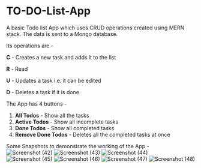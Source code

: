 # TO-DO-List-App
A basic Todo list App which uses CRUD operations created  using MERN stack. The data is sent to a Mongo database.

Its operations are - 

**C** - Creates a new task and adds it to the list

**R** - Read

**U** - Updates a task i.e. it can be edited

**D** - Deletes a task if it is done

The App has 4 buttons -  
1) **All Todos** - Show all the tasks
2) **Active Todos** - Show all incomplete tasks
3) **Done Todos** - Show all completed tasks
4) **Remove Done Todos** - Deletes all the completed tasks at once

Some Snapshots to demonstrate the working of the App - 
![Screenshot (42)](https://user-images.githubusercontent.com/36432976/233660625-d99a0109-a918-41e4-8cfd-fe33392484ff.png)
![Screenshot (43)](https://user-images.githubusercontent.com/36432976/233660649-4282a530-7faf-4c8d-8cc0-1ec8e19164ff.png)
![Screenshot (44)](https://user-images.githubusercontent.com/36432976/233660658-8c1c98ef-0547-40a9-827c-9b7029aecad0.png)
![Screenshot (45)](https://user-images.githubusercontent.com/36432976/233660671-74ff2990-c8f9-4c9b-ada4-5d42e9202123.png)
![Screenshot (46)](https://user-images.githubusercontent.com/36432976/233660681-79d8eefc-2b04-4401-80b5-5f6a5b2c36a6.png)
![Screenshot (47)](https://user-images.githubusercontent.com/36432976/233660687-2f128553-2d80-4ac0-8559-416ab5e01395.png)
![Screenshot (48)](https://user-images.githubusercontent.com/36432976/233660699-67dd8b81-ba3e-4074-af1a-c6756ebf0036.png)
